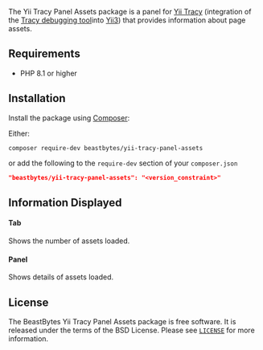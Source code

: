 The Yii Tracy Panel Assets package is a panel for [Yii Tracy](https://github.com/beastbytes/yii-tracy)
(integration of the [Tracy debugging tool](https://tracy.nette.org/)into [Yii3](https://www.yiiframework.com/))
that provides information about page assets.

## Requirements
- PHP 8.1 or higher

## Installation
Install the package using [Composer](https://getcomposer.org):

Either:
```shell
composer require-dev beastbytes/yii-tracy-panel-assets
```
or add the following to the `require-dev` section of your `composer.json`
```json
"beastbytes/yii-tracy-panel-assets": "<version_constraint>"
```

## Information Displayed
#### Tab
Shows the number of assets loaded.

#### Panel
Shows details of assets loaded.

## License
The BeastBytes Yii Tracy Panel Assets package is free software. It is released under the terms of the BSD License.
Please see [`LICENSE`](./LICENSE.md) for more information.
